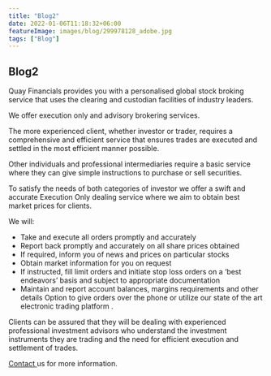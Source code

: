 ```yaml
---
title: "Blog2"
date: 2022-01-06T11:18:32+06:00
featureImage: images/blog/299978128_adobe.jpg
tags: ["Blog"]
---
```


## Blog2

Quay Financials provides you with a personalised global stock broking service that uses the clearing and custodian facilities of industry leaders.

We offer execution only and advisory brokering services.

The more experienced client, whether investor or trader, requires a comprehensive and efficient service that ensures trades are executed and settled in the most efficient manner possible.

Other individuals and professional intermediaries require a basic service where they can give simple instructions to purchase or sell securities.

To satisfy the needs of both categories of investor we offer a swift and accurate Execution Only dealing service where we aim to obtain best market prices for clients.

We will:

- Take and execute all orders promptly and accurately
- Report back promptly and accurately on all share prices obtained
- If required, inform you of news and prices on particular stocks
- Obtain market information for you on request
- If instructed, fill limit orders and initiate stop loss orders on a ‘best endeavors’ basis and subject to appropriate documentation
- Maintain and report account balances, margins requirements and other details
  Option to give orders over the phone or utilize our state of the art electronic trading platform
  .

Clients can be assured that they will be dealing with experienced professional investment advisors who understand the investment instruments they are trading and the need for efficient execution and settlement of trades.

[Contact ](/contact) us for more information.
